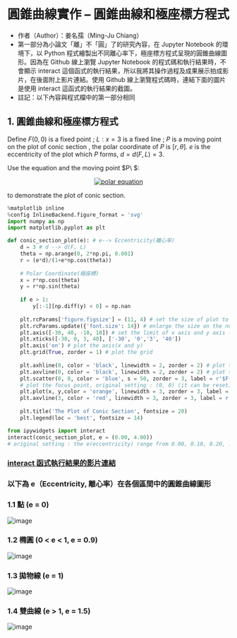 # 圓錐曲線實作 – 圓錐曲線和極座標方程式
- 作者（Author）：姜名孺（Ming-Ju Chiang）
 - 第一部分為小論文「離」不「圓」了的研究內容，在 Jupyter Notebook 的環境下，以 Python 程式繪製出不同離心率下，極座標方程式呈現的圓錐曲線圖形。因為在 Github 線上瀏覽 Jupyter Notebook 的程式碼和執行結果時，不會顯示 interact 這個函式的執行結果，所以我將其操作過程及成果展示拍成影片，在後面附上影片連結。使用 Github 線上瀏覽程式碼時，連結下面的圖片是使用 interact 這函式的執行結果的截圖。
- 註記：以下內容與程式檔中的第一部分相同

## 1. 圓錐曲線和極座標方程式
Define  $F(0, 0)$ is a fixed point ; $L:x = 3$ is a fixed line ; $P$ is a moving point on the plot of conic section , the polar coordinate of $P$ is $[r, \theta]$. $e$ is the eccentricity of the plot which $P$ forms, $d=d(F, L)=3$.

Use the equation and the moving point $P\ $:

<p align="center">
<a href="[https://www.codecogs.com/eqnedit.php?latex=x_s(t)=\sum_{n}x_c(nT)\delta(t-nT)](https://latex.codecogs.com/svg.image?&space;r=\frac{ed}{1&plus;e\cdot&space;cos\mathit{\theta}},(0\leq\mathit{\theta}\leq&space;2\pi);\mathit{P[r,\theta]}" target="_blank"><img src="https://latex.codecogs.com/svg.latex?r=\frac{ed}{1&plus;e\cdot&space;cos\mathit{\theta}},(0\leq\mathit{\theta}\leq&space;2\pi);\mathit{P[r,\theta]}" title="polar equation" /></a>
</p>

to demonstrate the plot of conic section.
```python
%matplotlib inline
%config InlineBackend.figure_format = 'svg'
import numpy as np
import matplotlib.pyplot as plt
```
```python
def conic_section_plot(e): # e--> Eccentricity(離心率)
    d = 3 # d --> d(F, L)
    theta = np.arange(0, 2*np.pi, 0.001) 
    r = (e*d)/(1+e*np.cos(theta)) 
    
    # Polar Coordinate(極座標)
    x = r*np.cos(theta) 
    y = r*np.sin(theta) 
    
    if e > 1:
        y[:-1][np.diff(y) < 0] = np.nan
            
    plt.rcParams['figure.figsize'] = (11, 4) # set the size of plot to (11:4)[x, y]
    plt.rcParams.update({'font.size': 14}) # enlarge the size on the numbers of x axis and y axis 
    plt.axis([-30, 40, -10, 10]) # set the limit of x axis and y axis --> [x_min, x_max, y_min, y_max]
    plt.xticks([-30, 0, 3, 40], ['-30', '0','3', '40'])
    plt.axis('on') # plot the axis(x and y)
    plt.grid(True, zorder = 1) # plot the grid
    
    plt.axhline(0, color = 'black', linewidth = 2, zorder = 2) # plot the line of the axis
    plt.axvline(0, color = 'black', linewidth = 2, zorder = 2) # plot the line of the y axis
    plt.scatter(0, 0, color = 'blue', s = 50, zorder = 3, label = r'$F(0, 0)$') 
    # plot the focus point, original setting : (0, 0) (it can be reset)
    plt.plot(x, y,color = 'orange', linewidth = 3, zorder = 3, label = r'$P[r, \theta]$') # The Plot of Conic Section
    plt.axvline(3, color = 'red', linewidth = 3, zorder = 3, label = r'$L:x=3$') # plot the fixed line
    
    plt.title('The Plot of Conic Section', fontsize = 20)
    plt.legend(loc = 'best', fontsize = 14)
```
```python
from ipywidgets import interact
interact(conic_section_plot, e = (0.00, 4.00)) 
# original setting : the e(eccentricity) range from 0.00, 0.10, 0.20, ... , 3.90, 4.00 (it can be reset)
```
### [interact 函式執行結果的影片連結](https://youtu.be/-5KLJwPNfdM)

### 以下為 e（Eccentricity, 離心率）在各個區間中的圓錐曲線圖形
### 1.1 點 (e = 0)
![image](https://github.com/user-attachments/assets/3012cf5d-3cd0-4669-86c2-986b704ce845)

### 1.2 橢圓 (0 < e < 1, e = 0.9)
![image](https://github.com/user-attachments/assets/9099b453-5e08-4a0a-8ab9-a62fa16a9d4b)

### 1.3 拋物線 (e = 1)
![image](https://github.com/user-attachments/assets/13c8b580-9e8a-4220-8d18-8a559bb1e190)

### 1.4 雙曲線 (e > 1, e = 1.5)
![image](https://github.com/user-attachments/assets/e8ec8c86-012d-4121-8013-f4ad5035eab3)
